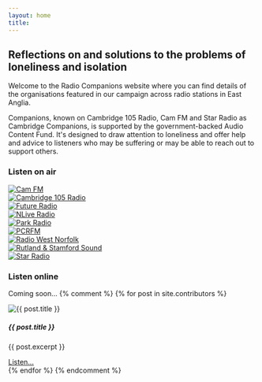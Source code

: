 ```yaml
---
layout: home
title: 
---
```

<h2>Reflections on and solutions to the problems of loneliness and isolation</h2>

Welcome to the Radio Companions website where you can find details of the organisations featured in our campaign across radio stations in East Anglia.

Companions, known on Cambridge 105 Radio, Cam FM and Star Radio as Cambridge Companions, is supported by the government-backed Audio Content Fund. It's designed to draw attention to loneliness and offer help and advice to listeners who may be suffering or may be able to reach out to support others.

### Listen on air

<div class="container station-logos">
    <div class="row">
        <div class="col-sm">
            <div class="station-logo">
                <a href="https://www.camfm.co.uk" target="_blank"><img src="{{ "/assets/logos/stations/camfm.png" | relative_url }}" alt="Cam FM" /></a>
            </div>
        </div>
        <div class="col-sm">
            <div class="station-logo">
                <a href="https://www.cambridge105.co.uk" target="_blank"><img src="{{ "/assets/logos/stations/cambridge105radio.png" | relative_url }}" alt="Cambridge 105 Radio" /></a>
            </div>
        </div>
        <div class="col-sm">
            <div class="station-logo">
                <a href="http://www.futureradio.co.uk" target="_blank"><img src="{{ "/assets/logos/stations/futureradio.png" | relative_url }}" alt="Future Radio" /></a>
            </div>
        </div>
        <div class="col-sm">
            <div class="station-logo">
                <a href="https://www.nliveradio.com" target="_blank"><img src="{{ "/assets/logos/stations/nlive.png" | relative_url }}" alt="NLive Radio" /></a>
            </div>
        </div>
        <div class="col-sm">
            <div class="station-logo">
                <a href="http://www.parkradio.co.uk" target="_blank"><img src="{{ "/assets/logos/stations/parkradio.png" | relative_url }}" alt="Park Radio" /></a>
            </div>
        </div>
        <div class="col-sm">
            <div class="station-logo">
                <a href="https://www.pcrfm.co.uk" target="_blank"><img src="{{ "/assets/logos/stations/pcr.png" | relative_url }}" alt="PCRFM" /></a>
            </div>
        </div>
        <div class="col-sm">
            <div class="station-logo">
                <a href="https://www.radiowestnorfolk.co.uk/" target="_blank"><img src="{{ "/assets/logos/stations/radiowestnorfolk.png" | relative_url }}" alt="Radio West Norfolk" /></a>
            </div>
        </div>
        <div class="col-sm">
            <div class="station-logo">
                <a href="https://www.rutlandandstamfordsound.co.uk/" target="_blank"><img src="{{ "/assets/logos/stations/rutlandstamford.png" | relative_url }}" alt="Rutland & Stamford Sound" /></a>
            </div>
        </div>
        <div class="col-sm">
            <div class="station-logo">
                <a href="https://www.star.radio" target="_blank"><img src="{{ "/assets/logos/stations/starradio.png" | relative_url }}" alt="Star Radio" /></a>
            </div>
        </div>
    </div>
</div>

### Listen online

Coming soon...
{% comment %}
{% for post in site.contributors %}
<div class="media position-relative contributor-entry">
  <img src="/assets/logos/contribs/{{ post.contriblogo }}" class="mr-3 contrib-logo" alt="{{ post.title }}">
  <div class="media-body">
    <h5 class="mt-0">{{ post.title }}</h5>
    <p>{{ post.excerpt }}</p>
    <a href="{{ post.url }}" class="stretched-link">Listen...</a>
  </div>
</div>
{% endfor %}
{% endcomment %}